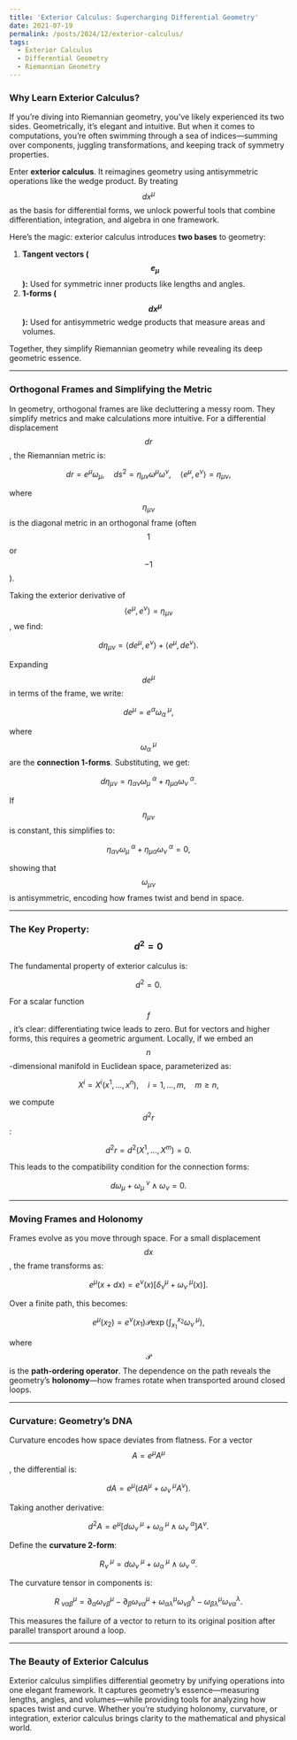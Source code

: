 ```yaml
---
title: 'Exterior Calculus: Supercharging Differential Geometry'
date: 2021-07-19
permalink: /posts/2024/12/exterior-calculus/
tags:
  - Exterior Calculus
  - Differential Geometry
  - Riemannian Geometry
---
```



### **Why Learn Exterior Calculus?**
If you’re diving into Riemannian geometry, you’ve likely experienced its two sides. Geometrically, it’s elegant and intuitive. But when it comes to computations, you’re often swimming through a sea of indices—summing over components, juggling transformations, and keeping track of symmetry properties.

Enter **exterior calculus**. It reimagines geometry using antisymmetric operations like the wedge product. By treating $$dx^\mu$$as the basis for differential forms, we unlock powerful tools that combine differentiation, integration, and algebra in one framework. 

Here’s the magic: exterior calculus introduces **two bases** to geometry:

1. **Tangent vectors ($$e_\mu$$):** Used for symmetric inner products like lengths and angles.  
2. **1-forms ($$dx^\mu$$):** Used for antisymmetric wedge products that measure areas and volumes.

Together, they simplify Riemannian geometry while revealing its deep geometric essence.

---

### **Orthogonal Frames and Simplifying the Metric**

In geometry, orthogonal frames are like decluttering a messy room. They simplify metrics and make calculations more intuitive. For a differential displacement $$dr$$, the Riemannian metric is:

$$
dr = e^\mu \omega_\mu, \quad ds^2 = \eta_{\mu\nu} \omega^\mu \omega^\nu, \quad \langle e^\mu, e^\nu \rangle = \eta_{\mu\nu}, 
$$

where $$\eta_{\mu\nu}$$ is the diagonal metric in an orthogonal frame (often $$1$$ or $$-1$$).

Taking the exterior derivative of $$\langle e^\mu, e^\nu \rangle = \eta_{\mu\nu}$$, we find:

$$
d\eta_{\mu\nu} = \langle de^\mu, e^\nu \rangle + \langle e^\mu, de^\nu \rangle. 
$$

Expanding $$de^\mu$$ in terms of the frame, we write:

$$
de^\mu = e^\alpha \omega_\alpha^{\ \mu}, 
$$

where $$\omega_\alpha^{\ \mu}$$ are the **connection 1-forms**. Substituting, we get:

$$
d\eta_{\mu\nu} = \eta_{\alpha\nu} \omega_\mu^{\ \alpha} + \eta_{\mu\alpha} \omega_\nu^{\ \alpha}.
$$

If $$\eta_{\mu\nu}$$ is constant, this simplifies to:

$$
\eta_{\alpha\nu} \omega_\mu^{\ \alpha} + \eta_{\mu\alpha} \omega_\nu^{\ \alpha} = 0, 
$$

showing that $$\omega_{\mu\nu}$$ is antisymmetric, encoding how frames twist and bend in space.

---

### **The Key Property: $$d^2 = 0$$**

The fundamental property of exterior calculus is:

$$
d^2 = 0. 
$$

For a scalar function $$f$$, it’s clear: differentiating twice leads to zero. But for vectors and higher forms, this requires a geometric argument. Locally, if we embed an $$n$$-dimensional manifold in Euclidean space, parameterized as:

$$
X^i = X^i(x^1, \dots, x^n), \quad i = 1, \dots, m, \quad m \geq n, 
$$

we compute $$d^2 r$$:

$$
d^2 r = d^2(X^1, \dots, X^m) = 0.
$$

This leads to the compatibility condition for the connection forms:

$$
d\omega_\mu + \omega_\mu^{\ \nu} \wedge \omega_\nu = 0. 
$$

---

### **Moving Frames and Holonomy**

Frames evolve as you move through space. For a small displacement $$dx$$, the frame transforms as:

$$
e^\mu(x + dx) = e^\nu(x) \big[\delta^\mu_\nu + \omega_\nu^{\ \mu}(x)\big]. 
$$

Over a finite path, this becomes:

$$
e^\mu(x_2) = e^\nu(x_1) \mathcal{P} \exp \left( \int_{x_1}^{x_2} \omega_\nu^{\ \mu} \right),
$$

where $$\mathcal{P}$$ is the **path-ordering operator**. The dependence on the path reveals the geometry’s **holonomy**—how frames rotate when transported around closed loops.

---

### **Curvature: Geometry’s DNA**

Curvature encodes how space deviates from flatness. For a vector $$A = e^\mu A^\mu$$, the differential is:

$$
dA = e^\mu \big(dA^\mu + \omega_\nu^{\ \mu} A^\nu\big). 
$$

Taking another derivative:

$$
d^2 A = e^\mu \big[d\omega_\nu^{\ \mu} + \omega_\alpha^{\ \mu} \wedge \omega_\nu^{\ \alpha}\big] A^\nu. 
$$

Define the **curvature 2-form**:

$$
R_\nu^{\ \mu} = d\omega_\nu^{\ \mu} + \omega_\alpha^{\ \mu} \wedge \omega_\nu^{\ \alpha}. 
$$

The curvature tensor in components is:

$$
R^\mu_{\ \nu\alpha\beta} = \partial_\alpha \omega_{\nu\beta}^\mu - \partial_\beta \omega_{\nu\alpha}^\mu + \omega_{\alpha\lambda}^\mu \omega_{\nu\beta}^\lambda - \omega_{\beta\lambda}^\mu \omega_{\nu\alpha}^\lambda. 
$$

This measures the failure of a vector to return to its original position after parallel transport around a loop.

---

### **The Beauty of Exterior Calculus**

Exterior calculus simplifies differential geometry by unifying operations into one elegant framework. It captures geometry’s essence—measuring lengths, angles, and volumes—while providing tools for analyzing how spaces twist and curve. Whether you’re studying holonomy, curvature, or integration, exterior calculus brings clarity to the mathematical and physical world.
